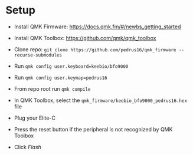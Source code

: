 # Setup

- Install QMK Firmware: https://docs.qmk.fm/#/newbs_getting_started

- Install QMK Toolbox: https://github.com/qmk/qmk_toolbox

- Clone repo: `git clone https://github.com/pedrus16/qmk_firmware --recurse-submodules`

- Run `qmk config user.keyboard=keebio/bfo9000`

- Run `qmk config user.keymap=pedrus16`

- From repo root run `qmk compile`

- In QMK Toolbox, select the `qmk_firmware/keebio_bfo9000_pedrus16.hex` file

- Plug your Elite-C

- Press the reset button if the peripheral is not recognized by QMK Toolbox

- Click *Flash*